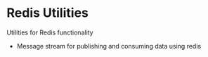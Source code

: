 # Redis Utilities
Utilities for Redis functionality

- Message stream for publishing and consuming data using redis
